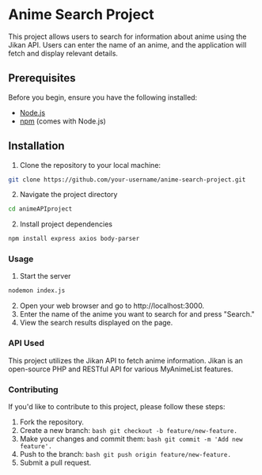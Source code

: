 # Anime Search Project

This project allows users to search for information about anime using the Jikan API. Users can enter the name of an anime, and the application will fetch and display relevant details.

## Prerequisites

Before you begin, ensure you have the following installed:

- [Node.js](https://nodejs.org/)
- [npm](https://www.npmjs.com/) (comes with Node.js)

## Installation

1. Clone the repository to your local machine:

```bash
git clone https://github.com/your-username/anime-search-project.git
```
2. Navigate the project directory
```bash
cd animeAPIproject
```
2. Install project dependencies
```bash
npm install express axios body-parser
```

### Usage
1. Start the server
```bash
nodemon index.js
```
2. Open your web browser and go to http://localhost:3000.
3. Enter the name of the anime you want to search for and press "Search."
4. View the search results displayed on the page.

### API Used
This project utilizes the Jikan API to fetch anime information. Jikan is an open-source PHP and RESTful API for various MyAnimeList features.

### Contributing
If you'd like to contribute to this project, please follow these steps:
1. Fork the repository.
2. Create a new branch: ```bash git checkout -b feature/new-feature. ```
3. Make your changes and commit them: ```bash git commit -m 'Add new feature'. ```
4. Push to the branch: ```bash git push origin feature/new-feature. ```
5. Submit a pull request.


